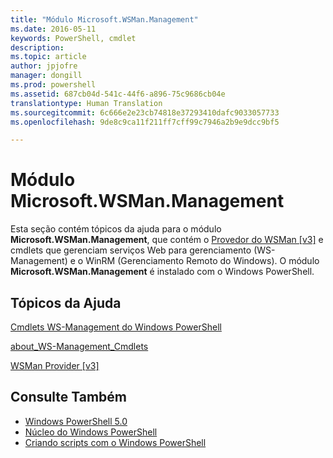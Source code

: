 ```yaml
---
title: "Módulo Microsoft.WSMan.Management"
ms.date: 2016-05-11
keywords: PowerShell, cmdlet
description: 
ms.topic: article
author: jpjofre
manager: dongill
ms.prod: powershell
ms.assetid: 687cb04d-541c-44f6-a896-75c9686cb04e
translationtype: Human Translation
ms.sourcegitcommit: 6c666e2e23cb74818e37293410dafc9033057733
ms.openlocfilehash: 9de8c9ca11f211ff7cff99c7946a2b9e9dcc9bf5

---
```


# Módulo Microsoft.WSMan.Management
Esta seção contém tópicos da ajuda para o módulo **Microsoft.WSMan.Management**, que contém o [Provedor do WSMan [v3]](https://technet.microsoft.com/en-us/library/4c3d8d36-4f7a-4211-996f-64110e4b2eb7) e cmdlets que gerenciam serviços Web para gerenciamento (WS-Management) e o WinRM (Gerenciamento Remoto do Windows). O módulo **Microsoft.WSMan.Management** é instalado com o Windows PowerShell.

## Tópicos da Ajuda
[Cmdlets WS-Management do Windows PowerShell](http://go.microsoft.com/fwlink/?LinkID=245863)

[about_WS-Management_Cmdlets](https://technet.microsoft.com/en-us/library/6ed3370a-ea10-45a5-9493-696aeace27ed)

[WSMan Provider [v3]](https://technet.microsoft.com/en-us/library/4c3d8d36-4f7a-4211-996f-64110e4b2eb7)

## Consulte Também
- [Windows PowerShell 5.0](Windows-PowerShell-5.0.md)
- [Núcleo do Windows PowerShell](https://technet.microsoft.com/en-us/library/4b75f1e4-f327-48f3-92ab-bf5435094d41)
- [Criando scripts com o Windows PowerShell](../../getting-started/fundamental/Scripting-with-Windows-PowerShell.md)




<!--HONumber=Oct16_HO3-->


